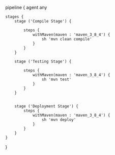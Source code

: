 pipeline {
    agent any

    stages {
        stage ('Compile Stage') {

            steps {
                withMaven(maven : 'maven_3_8_4') {
                    sh 'mvn clean compile'
                }
            }
        }

        stage ('Testing Stage') {

            steps {
                withMaven(maven : 'maven_3_8_4') {
                    sh 'mvn test'
                }
            }
        }


        stage ('Deployment Stage') {
            steps {
                withMaven(maven : 'maven_3_8_4') {
                    sh 'mvn deploy'
                }
            }
        }
    }
}





